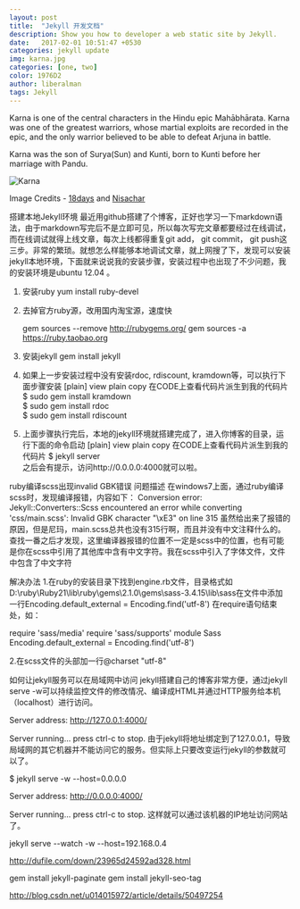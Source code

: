 ```yaml
---
layout: post
title:  "Jekyll 开发文档"
description: Show you how to developer a web static site by Jekyll. 
date:   2017-02-01 10:51:47 +0530
categories: jekyll update
img: karna.jpg
categories: [one, two]
color: 1976D2
author: liberalman
tags: Jekyll 
---
```

Karna is one of the central characters in the Hindu epic Mahābhārata. Karna was one of the greatest warriors, whose martial exploits are recorded in the epic, and the only warrior believed to be able to defeat Arjuna in battle.

Karna was the son of Surya(Sun) and Kunti, born to Kunti before her marriage with Pandu.

![Karna]({{site.baseurl}}/images/karna-2.jpg)


Image Credits - [18days](https://www.youtube.com/watch?v=kyHFBybC3RI) and [Nisachar](http://nisachar.deviantart.com/gallery/37429163/18-Days) 

搭建本地Jekyll环境
最近用github搭建了个博客，正好也学习一下markdown语法，由于markdown写完后不是立即可见，所以每次写完文章都要经过在线调试，而在线调试就得上线文章，每次上线都得重复git add， git commit， git push这三步。非常的繁琐。就想怎么样能够本地调试文章，就上网搜了下，发现可以安装jekyll本地环境，下面就来说说我的安装步骤，安装过程中也出现了不少问题，我的安装环境是ubuntu 12.04 。
1. 安装ruby
yum install ruby-devel
2. 去掉官方ruby源，改用国内淘宝源，速度快

	gem sources --remove http://rubygems.org/
	gem sources -a https://ruby.taobao.org
 
 
4. 安装jekyll
gem install jekyll
5. 如果上一步安装过程中没有安装rdoc, rdiscount, kramdown等，可以执行下面步骤安装
[plain] view plain copy 在CODE上查看代码片派生到我的代码片
$ sudo gem install kramdown  
$ sudo gem install rdoc  
$ sudo gem install rdiscount  
6. 上面步骤执行完后，本地的jekyll环境就搭建完成了，进入你博客的目录，运行下面的命令启动
[plain] view plain copy 在CODE上查看代码片派生到我的代码片
$ jekyll server  
之后会有提示，访问http://0.0.0.0:4000就可以啦。



ruby编译scss出现invalid GBK错误
问题描述
在windows7上面，通过ruby编译scss时，发现编译报错，内容如下：
Conversion error: Jekyll::Converters::Scss encountered an error while converting 'css/main.scss':
                         Invalid GBK character "\xE3" on line 315
虽然给出来了报错的原因，但是尼玛，main.scss总共也没有315行啊，而且并没有中文注释什么的。查找一番之后才发现，这里编译器报错的位置不一定是scss中的位置，也有可能是你在scss中引用了其他库中含有中文字符。我在scss中引入了字体文件，文件中包含了中文字符

解决办法
1.在ruby的安装目录下找到engine.rb文件，目录格式如D:\ruby\Ruby21\lib\ruby\gems\2.1.0\gems\sass-3.4.15\lib\sass在文件中添加一行Encoding.default_external = Encoding.find('utf-8')
在require语句结束处，如：

require 'sass/media'
require 'sass/supports'
module Sass   
Encoding.default_external = Encoding.find('utf-8')

2.在scss文件的头部加一行@charset "utf-8"


如何让jekyll服务可以在局域网中访问
jekyll搭建自己的博客非常方便，通过jekyll serve -w可以持续监控文件的修改情况、编译成HTML并通过HTTP服务给本机（localhost）进行访问。

Server address: http://127.0.0.1:4000/

Server running... press ctrl-c to stop.
由于jekyll将地址绑定到了127.0.0.1，导致局域网的其它机器并不能访问它的服务。但实际上只要改变运行jekyll的参数就可以了。

$ jekyll serve -w --host=0.0.0.0

Server address: http://0.0.0.0:4000/

Server running... press ctrl-c to stop.
这样就可以通过该机器的IP地址访问网站了。


jekyll serve --watch -w --host=192.168.0.4

http://dufile.com/down/23965d24592ad328.html

gem install jekyll-paginate
gem install jekyll-seo-tag


http://blog.csdn.net/u014015972/article/details/50497254